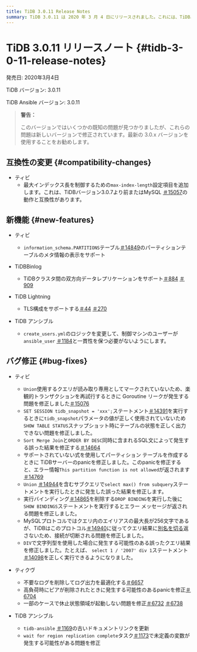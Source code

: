 ```yaml
---
title: TiDB 3.0.11 Release Notes
summary: TiDB 3.0.11 は 2020 年 3 月 4 日にリリースされました。これには、TiDB、TiDB Binlog、 TiDB Lightning、TiKV、TiDB Ansible の互換性の変更、新機能、バグ修正、アップデートが含まれています。一部の既知の問題は新しいバージョンで修正されているため、最新の 3.0.x バージョンを使用することをお勧めします。
---
```


# TiDB 3.0.11 リリースノート {#tidb-3-0-11-release-notes}

発売日: 2020年3月4日

TiDB バージョン: 3.0.11

TiDB Ansible バージョン: 3.0.11

> **警告：**
>
> このバージョンではいくつかの既知の問題が見つかりましたが、これらの問題は新しいバージョンで修正されています。最新の 3.0.x バージョンを使用することをお勧めします。

## 互換性の変更 {#compatibility-changes}

-   ティビ
    -   最大インデックス長を制御するための`max-index-length`設定項目を追加します。これは、TiDBバージョン3.0.7より前またはMySQL [＃15057](https://github.com/pingcap/tidb/pull/15057)の動作と互換性があります。

## 新機能 {#new-features}

-   ティビ
    -   `information_schema.PARTITIONS`テーブル[＃14849](https://github.com/pingcap/tidb/pull/14849)のパーティションテーブルのメタ情報の表示をサポート

-   TiDBBinlog
    -   TiDBクラスタ間の双方向データレプリケーションをサポート[＃884](https://github.com/pingcap/tidb-binlog/pull/884) [＃909](https://github.com/pingcap/tidb-binlog/pull/909)

-   TiDB Lightning
    -   TLS構成をサポートする[＃44](https://github.com/tikv/importer/pull/44) [＃270](https://github.com/pingcap/tidb-lightning/pull/270)

-   TiDB アンシブル
    -   `create_users.yml`のロジックを変更して、制御マシンのユーザーが`ansible_user` [＃1184](https://github.com/pingcap/tidb-ansible/pull/1184)と一貫性を保つ必要がないようにします。

## バグ修正 {#bug-fixes}

-   ティビ
    -   `Union`使用するクエリが読み取り専用としてマークされていないため、楽観的トランザクションを再試行するときに Goroutine リークが発生する問題を修正しました[＃15076](https://github.com/pingcap/tidb/pull/15076)
    -   `SET SESSION tidb_snapshot = 'xxx';`ステートメント[＃14391](https://github.com/pingcap/tidb/pull/14391)を実行するときに`tidb_snapshot`パラメータの値が正しく使用されていないため`SHOW TABLE STATUS`スナップショット時にテーブルの状態を正しく出力できない問題を修正しました。
    -   `Sort Merge Join`と`ORDER BY DESC`同時に含まれるSQL文によって発生する誤った結果を修正する[＃14664](https://github.com/pingcap/tidb/pull/14664)
    -   サポートされていない式を使用してパーティション テーブルを作成するときに TiDBサーバーのpanicを修正しました。このpanicを修正すると、エラー情報`This partition function is not allowed`が返されます[＃14769](https://github.com/pingcap/tidb/pull/14769)
    -   `Union` [＃14944](https://github.com/pingcap/tidb/pull/14944)を含むサブクエリで`select max() from subquery`ステートメントを実行したときに発生した誤った結果を修正します。
    -   実行バインディング[＃14865](https://github.com/pingcap/tidb/pull/14865)を削除する`DROP BINDING`を実行した後に`SHOW BINDINGS`ステートメントを実行するとエラー メッセージが返される問題を修正しました。
    -   MySQLプロトコルではクエリ内のエイリアスの最大長が256文字であるが、TiDBはこのプロトコル[＃14940](https://github.com/pingcap/tidb/pull/14940)に従ってクエリ結果に[別名を切る](https://dev.mysql.com/doc/refman/8.0/en/identifier-length.html)返さないため、接続が切断される問題を修正しました。
    -   `DIV`で文字列型を使用した場合に発生する可能性のある誤ったクエリ結果を修正しました。たとえば、 `select 1 / '2007' div 1`ステートメント[＃14098](https://github.com/pingcap/tidb/pull/14098)を正しく実行できるようになりました。

-   ティクヴ
    -   不要なログを削除してログ出力を最適化する[＃6657](https://github.com/tikv/tikv/pull/6657)
    -   高負荷時にピアが削除されたときに発生する可能性のあるpanicを修正[＃6704](https://github.com/tikv/tikv/pull/6704)
    -   一部のケースで休止状態領域が起動しない問題を修正[＃6732](https://github.com/tikv/tikv/pull/6732) [＃6738](https://github.com/tikv/tikv/pull/6738)

-   TiDB アンシブル
    -   `tidb-ansible` [＃1169](https://github.com/pingcap/tidb-ansible/pull/1169)の古いドキュメントリンクを更新
    -   `wait for region replication complete`タスク[＃1173](https://github.com/pingcap/tidb-ansible/pull/1173)で未定義の変数が発生する可能性がある問題を修正
